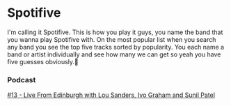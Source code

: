 # Spotifive
I'm calling it Spotifive. This is how you play it guys, you name the band that you wanna play Spotifive with. On the most popular list when you search any band you see the top five tracks sorted by popularity. You each name a band or artist individually and see how many we can get so yeah you have five guesses obviously.

### Podcast
[#13 - Live From Edinburgh with Lou Sanders, Ivo Graham and Sunil Patel](https://www.bbc.co.uk/programmes/m0007s5v)
